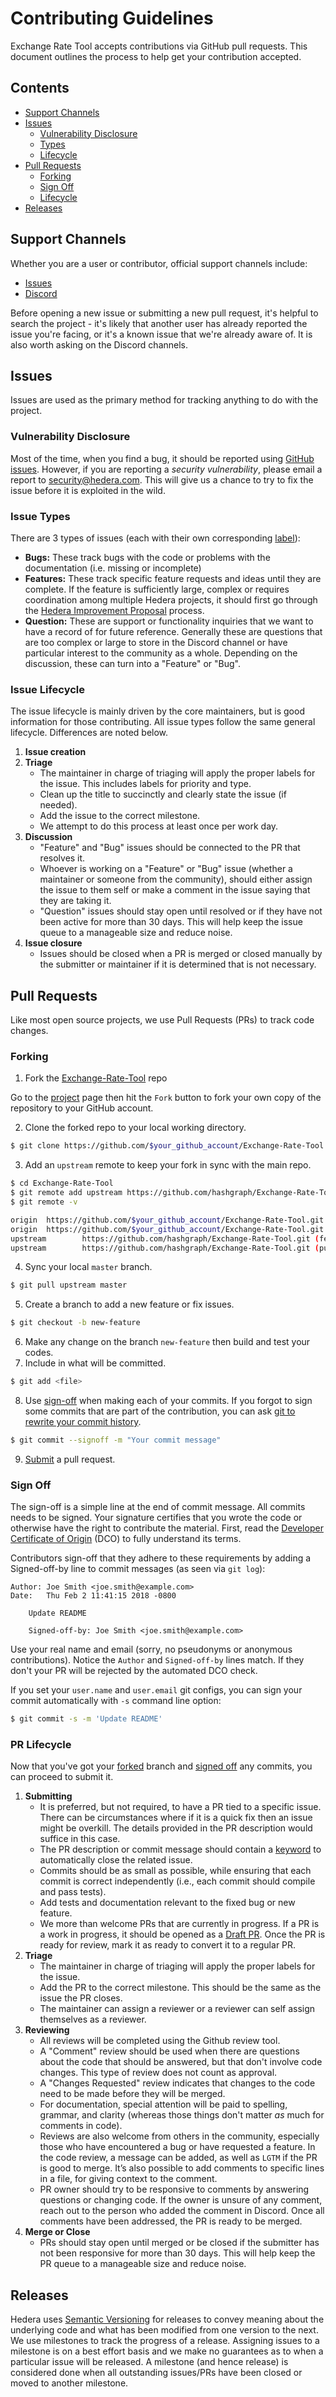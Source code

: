 # Contributing Guidelines

Exchange Rate Tool accepts contributions via GitHub pull requests. 
This document outlines the process to help get your contribution accepted.

## Contents
- [Support Channels](#support-channels)
- [Issues](#issues)
  - [Vulnerability Disclosure](#vulnerability-disclosure)
  - [Types](#issue-types)
  - [Lifecycle](#issue-lifecycle)
- [Pull Requests](#pull-requests)
  - [Forking](#forking)
  - [Sign Off](#sign-off)
  - [Lifecycle](#pr-lifecycle)
- [Releases](#releases)

## Support Channels

Whether you are a user or contributor, official support channels include:

- [Issues](https://github.com/swirlds/Exchange-Rate-Tool/issues)
- [Discord](https://discordapp.com/invite/FFb9YFX)

Before opening a new issue or submitting a new pull request, it's helpful to search the project -
it's likely that another user has already reported the issue you're facing, or it's a known issue
that we're already aware of. It is also worth asking on the Discord channels.

## Issues

Issues are used as the primary method for tracking anything to do with the project.

### Vulnerability Disclosure

Most of the time, when you find a bug, it should be reported using
[GitHub issues](https://github.com/swirlds/Exchange-Rate-Tool/issues). However, if
you are reporting a _security vulnerability_, please email a report to
[security@hedera.com](mailto:security@hedera.com). This will give
us a chance to try to fix the issue before it is exploited in the wild.

### Issue Types

There are 3 types of issues (each with their own corresponding [label](https://github.com/swirlds/Exchange-Rate-Tool/issues/labels)):

- **Bugs:** These track bugs with the code or problems with the documentation (i.e. missing or incomplete)
- **Features:** These track specific feature requests and ideas until they are complete. If the feature is
sufficiently large, complex or requires coordination among multiple Hedera projects, it should
first go through the [Hedera Improvement Proposal](https://github.com/hashgraph/hip) process.
- **Question:** These are support or functionality inquiries that we want to have a record of for
future reference. Generally these are questions that are too complex or large to store in the
Discord channel or have particular interest to the community as a whole. Depending on the discussion,
these can turn into a "Feature" or "Bug".

### Issue Lifecycle

The issue lifecycle is mainly driven by the core maintainers, but is good information for those
contributing. All issue types follow the same general lifecycle. Differences are noted below.

1. **Issue creation**
2. **Triage**
    - The maintainer in charge of triaging will apply the proper labels for the issue. This
      includes labels for priority and type.
    - Clean up the title to succinctly and clearly state the issue (if needed).
    - Add the issue to the correct milestone.
    - We attempt to do this process at least once per work day.
3. **Discussion**
    - "Feature" and "Bug" issues should be connected to the PR that resolves it.
    - Whoever is working on a "Feature" or "Bug" issue (whether a maintainer or someone from
      the community), should either assign the issue to them self or make a comment in the issue
      saying that they are taking it.
    - "Question" issues should stay open until resolved or if they have not been
      active for more than 30 days. This will help keep the issue queue to a manageable size and
      reduce noise.
4. **Issue closure**
    - Issues should be closed when a PR is merged or closed manually by the submitter or maintainer
      if it is determined that is not necessary.

## Pull Requests

Like most open source projects, we use Pull Requests (PRs) to track code changes.

### Forking

1. Fork the [Exchange-Rate-Tool](https://github.com/hashgraph/Exchange-Rate-Tool) repo

Go to the [project](https://github.com/hashgraph/Exchange-Rate-Tool) page then hit the `Fork`
button to fork your own copy of the repository to your GitHub account.

2. Clone the forked repo to your local working directory.
```sh
$ git clone https://github.com/$your_github_account/Exchange-Rate-Tool.git   
```
3. Add an `upstream` remote to keep your fork in sync with the main repo.
```sh
$ cd Exchange-Rate-Tool
$ git remote add upstream https://github.com/hashgraph/Exchange-Rate-Tool.git
$ git remote -v

origin  https://github.com/$your_github_account/Exchange-Rate-Tool.git (fetch)
origin  https://github.com/$your_github_account/Exchange-Rate-Tool.git (push)
upstream        https://github.com/hashgraph/Exchange-Rate-Tool.git (fetch)
upstream        https://github.com/hashgraph/Exchange-Rate-Tool.git (push)
```
4. Sync your local `master` branch.
```sh
$ git pull upstream master
```
5. Create a branch to add a new feature or fix issues.
```sh
$ git checkout -b new-feature
```
6. Make any change on the branch `new-feature` then build and test your codes.
7. Include in what will be committed.
```sh
$ git add <file>
```
8. Use [sign-off](#sign-off) when making each of your commits. If you forgot to sign some commits
that are part of the contribution, you can ask [git to rewrite your commit history](https://git-scm.com/book/en/v2/Git-Tools-Rewriting-History).
```sh
$ git commit --signoff -m "Your commit message"
```
9. [Submit](#pr-lifecycle) a pull request.

### Sign Off

The sign-off is a simple line at the end of commit message. All
commits needs to be signed. Your signature certifies that you wrote the code or
otherwise have the right to contribute the material. First, read the
[Developer Certificate of Origin](https://developercertificate.org/) (DCO) to
fully understand its terms.

Contributors sign-off that they adhere to these requirements by adding a Signed-off-by
line to commit messages (as seen via `git log`):

```
Author: Joe Smith <joe.smith@example.com>
Date:   Thu Feb 2 11:41:15 2018 -0800

    Update README

    Signed-off-by: Joe Smith <joe.smith@example.com>
```

Use your real name and email (sorry, no pseudonyms or anonymous contributions).
Notice the `Author` and `Signed-off-by` lines match. If they don't your PR will be
rejected by the automated DCO check.

If you set your `user.name` and `user.email` git configs, you can sign your
commit automatically with `-s` command line option:

```sh
$ git commit -s -m 'Update README'
```

### PR Lifecycle

Now that you've got your [forked](#forking) branch and [signed off](#sign-off) any commits, you can proceed to submit it.

1. **Submitting**
    - It is preferred, but not required, to have a PR tied to a specific issue. There can be
      circumstances where if it is a quick fix then an issue might be overkill. The details provided
      in the PR description would suffice in this case.
    - The PR description or commit message should contain a [keyword](https://help.github.com/en/articles/closing-issues-using-keywords)
      to automatically close the related issue.
    - Commits should be as small as possible, while ensuring that each commit is correct independently
      (i.e., each commit should compile and pass tests).
    - Add tests and documentation relevant to the fixed bug or new feature.
    - We more than welcome PRs that are currently in progress. If a PR is a work in progress,
      it should be opened as a [Draft PR](https://help.github.com/en/articles/about-pull-requests#draft-pull-requests).
      Once the PR is ready for review, mark it as ready to convert it to a regular PR.
2. **Triage**
    - The maintainer in charge of triaging will apply the proper labels for the issue.
    - Add the PR to the correct milestone. This should be the same as the issue the PR closes.
    - The maintainer can assign a reviewer or a reviewer can self assign themselves as a reviewer.
3. **Reviewing**
    - All reviews will be completed using the Github review tool.
    - A "Comment" review should be used when there are questions about the code that should be
      answered, but that don't involve code changes. This type of review does not count as approval.
    - A "Changes Requested" review indicates that changes to the code need to be made before they will be
      merged.
    - For documentation, special attention will be paid to spelling, grammar, and clarity
      (whereas those things don't matter *as* much for comments in code).
    - Reviews are also welcome from others in the community, especially those who have encountered a bug or
      have requested a feature. In the code review, a message can be added, as well as `LGTM` if the PR is
      good to merge. It’s also possible to add comments to specific lines in a file, for giving context
      to the comment.
    - PR owner should try to be responsive to comments by answering questions or changing code. If the
      owner is unsure of any comment, reach out to the person who added the comment in Discord. Once all comments
      have been addressed, the PR is ready to be merged.
4. **Merge or Close**
    - PRs should stay open until merged or be closed if the submitter has not been responsive for more than 30 days.
      This will help keep the PR queue to a manageable size and reduce noise.

## Releases

Hedera uses [Semantic Versioning](https://semver.org) for releases to convey meaning about the
underlying code and what has been modified from one version to the next. We use milestones to
track the progress of a release. Assigning issues to a milestone is on a best effort basis and
we make no guarantees as to when a particular issue will be released. A milestone (and hence
release) is considered done when all outstanding issues/PRs have been closed or moved to another
milestone.

